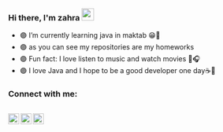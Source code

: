 
### Hi there, I'm zahra  <a href="https://www.gautamkrishnar.com/"><img src="https://media.giphy.com/media/hvRJCLFzcasrR4ia7z/giphy.gif" width="25px"></a>
- 🟣 I’m currently learning java in maktab 😁👩
- 🟣 as you can see my repositories are my homeworks 
- 🟣 Fun fact: I love listen to music and watch movies 🎵🎧
- 🟣 I love Java and I hope to be a good developer one day☕💙

### Connect with me:

[<img align="left" alt="zahraMorovati | YouTube" width="22px" src="https://img.icons8.com/fluency/48/000000/youtube-play.png" />][youtube]
[<img align="left" alt="zahraMorovati | Instagram" width="22px" src="https://img.icons8.com/fluency/48/000000/instagram-new.png" />][instagram]
[<img align="left" alt="zahraMorovati | Spotify" width="22px" src="https://img.icons8.com/fluency/48/000000/spotify.png" />][spotify]
<br />
---

[youtube]: https://www.youtube.com/channel/UCnDt4cw_O88PzShdULdAeLw
[instagram]:https://www.instagram.com/wallflower1378/
[spotify]:https://open.spotify.com/user/31dje4hhwymicbrc4w6664dtq36a?si=V-sIuBbjRDGaiSN90BT9tw&utm_source=native-share-menu&dl_branch=1

